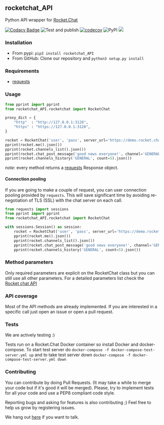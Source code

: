 ## rocketchat_API
Python API wrapper for [Rocket.Chat](https://docs.rocket.chat/api/rest-api)

[![Codacy Badge](https://api.codacy.com/project/badge/Grade/fff725d9a0974c6597c2dd007daaa86e)](https://www.codacy.com/app/jadolg/rocketchat_API?utm_source=github.com&amp;utm_medium=referral&amp;utm_content=jadolg/rocketchat_API&amp;utm_campaign=Badge_Grade) ![Test and publish](https://github.com/jadolg/rocketchat_API/workflows/Test%20and%20publish/badge.svg?branch=master) [![codecov](https://codecov.io/gh/jadolg/rocketchat_API/branch/master/graph/badge.svg)](https://codecov.io/gh/jadolg/rocketchat_API) ![PyPI](https://img.shields.io/pypi/v/rocketchat_API.svg) ![](https://img.shields.io/pypi/dm/rocketchat-api.svg)

### Installation
- From pypi:
`pip3 install rocketchat_API`
- From GitHub:
Clone our repository and `python3 setup.py install`

### Requirements
- [requests](https://github.com/kennethreitz/requests)

### Usage
```python
from pprint import pprint
from rocketchat_API.rocketchat import RocketChat

proxy_dict = {
    "http"  : "http://127.0.0.1:3128",
    "https" : "https://127.0.0.1:3128",
}

rocket = RocketChat('user', 'pass', server_url='https://demo.rocket.chat', proxies=proxy_dict)
pprint(rocket.me().json())
pprint(rocket.channels_list().json())
pprint(rocket.chat_post_message('good news everyone!', channel='GENERAL', alias='Farnsworth').json())
pprint(rocket.channels_history('GENERAL', count=5).json())
```

*note*: every method returns a [requests](https://github.com/kennethreitz/requests) Response object.

#### Connection pooling
If you are going to make a couple of request, you can user connection pooling provided by `requests`. This will save significant time by avoiding re-negotiation of TLS (SSL) with the chat server on each call.

```python
from requests import sessions
from pprint import pprint
from rocketchat_API.rocketchat import RocketChat

with sessions.Session() as session:
    rocket = RocketChat('user', 'pass', server_url='https://demo.rocket.chat', session=session)
    pprint(rocket.me().json())
    pprint(rocket.channels_list().json())
    pprint(rocket.chat_post_message('good news everyone!', channel='GENERAL', alias='Farnsworth').json())
    pprint(rocket.channels_history('GENERAL', count=5).json())
```
 

### Method parameters
Only required parameters are explicit on the RocketChat class but you can still use all other parameters. For a detailed parameters list check the [Rocket chat API](https://developer.rocket.chat/reference/api/rest-api)

### API coverage
Most of the API methods are already implemented. If you are interested in a specific call just open an issue or open a pull request.

### Tests
We are actively testing :) 

Tests run on a Rocket.Chat Docker container so install Docker and docker-compose. To start test server do `docker-compose -f docker-compose-test-server.yml up` and to take test server down `docker-compose -f docker-compose-test-server.yml down`

### Contributing
You can contribute by doing Pull Requests. (It may take a while to merge your code but if it's good it will be merged). Please, try to implement tests for all your code and use a PEP8 compliant code style.

Reporting bugs and asking for features is also contributing ;) Feel free to help us grow by registering issues.

We hang out [here](https://open.rocket.chat/channel/python_rocketchat_api) if you want to talk. 

